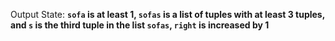 Output State: **`sofa` is at least 1, `sofas` is a list of tuples with at least 3 tuples, and `s` is the third tuple in the list `sofas`, `right` is increased by 1**